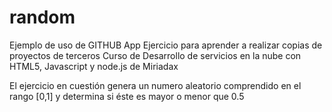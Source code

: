 # random
Ejemplo de uso de GITHUB App
Ejercicio para aprender a realizar copias de proyectos de terceros 
Curso de Desarrollo de servicios en la nube con HTML5, Javascript y node.js
 de Miriadax
 

El ejercicio en cuestión genera un numero aleatorio comprendido en el rango [0,1]
y determina si éste es mayor o menor que 0.5